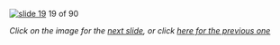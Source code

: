 [![slide 19](https://dl.dropboxusercontent.com/u/2977490/presentations/cookbook/19.jpg)](20.md)
19 of 90

_Click on the image for the [next slide](20.md), or click [here for the previous one](18.md)_